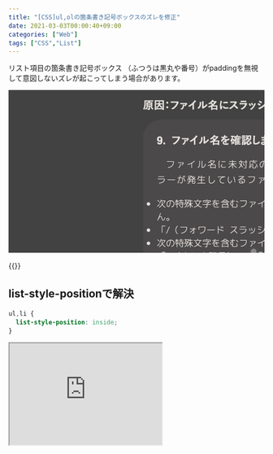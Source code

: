 ```yaml
---
title: "[CSS]ul,olの箇条書き記号ボックスのズレを修正"
date: 2021-03-03T00:00:40+09:00
categories: ["Web"]
tags: ["CSS","List"]
---
```


リスト項目の箇条書き記号ボックス （ふつうは黒丸や番号）がpaddingを無視して意図しないズレが起こってしまう場合があります。

![実際のズレた表示](../../../images/css-list-style-position-1.jpg)

{{<ad>}}

## list-style-positionで解決





```css
ul,li {
  list-style-position: inside;
}
```





<iframe class=codepen height=200 src="https://mineditor.github.io/?h=%2520%2520%253Cul%253E%250A%2520%2520%2520%2520%253Cli%253Elist1%253C%2Fli%253E%250A%2520%2520%2520%2520%253Cli%253Elist2%253C%2Fli%253E%250A%2520%2520%2520%2520%253Cli%253Elist3%253C%2Fli%253E%250A%2520%2520%253C%2Ful%253E&c=ul%2520%257B%250A%2520%2520list-style-position%3A%2520inside%3B%250A%2520%2520%2F%2F%25E7%25B7%25A8%25E9%259B%2586%25E5%258F%25AF%25E8%2583%25BD%25E3%2581%25A7%25E3%2581%2599%25E5%25AE%259F%25E9%259A%259B%25E3%2581%25AB%25E6%25B6%2588%25E3%2581%2597%25E3%2581%25A6%25E3%2581%25BF%25E3%2581%25A6%25E3%2581%258F%25E3%2581%25A0%25E3%2581%2595%25E3%2581%2584%250A%257D&j=none&s=30"></iframe>
